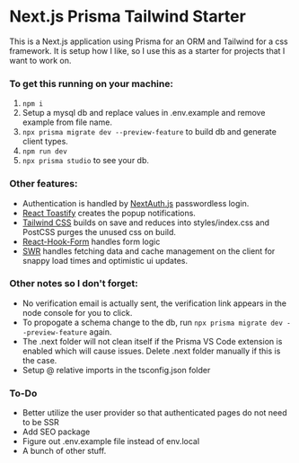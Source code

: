 # Next.js Prisma Tailwind Starter

This is a Next.js application using Prisma for an ORM and Tailwind for a css framework. It is setup how I like, so I use this as a starter for projects that I want to work on.

### To get this running on your machine:

1. `npm i`
2. Setup a mysql db and replace values in .env.example and remove example from file name.
3. `npx prisma migrate dev --preview-feature` to build db and generate client types.
4. `npm run dev`
5. `npx prisma studio` to see your db.

### Other features:

-   Authentication is handled by [NextAuth.js](https://next-auth.js.org/) passwordless login.
-   [React Toastify](https://fkhadra.github.io/react-toastify/introduction) creates the popup notifications.
-   [Tailwind CSS](https://tailwindcss.com/docs) builds on save and reduces into styles/index.css and PostCSS purges the unused css on build.
-   [React-Hook-Form](https://react-hook-form.com/) handles form logic
-   [SWR](https://swr.vercel.app/) handles fetching data and cache management on the client for snappy load times and optimistic ui updates.

### Other notes so I don't forget:

-   No verification email is actually sent, the verification link appears in the node console for you to click.
-   To propogate a schema change to the db, run `npx prisma migrate dev --preview-feature` again.
-   The .next folder will not clean itself if the Prisma VS Code extension is enabled which will cause issues. Delete .next folder manually if this is the case.
-   Setup @ relative imports in the tsconfig.json folder

### To-Do

-   Better utilize the user provider so that authenticated pages do not need to be SSR
-   Add SEO package
-   Figure out .env.example file instead of env.local
-   A bunch of other stuff.
